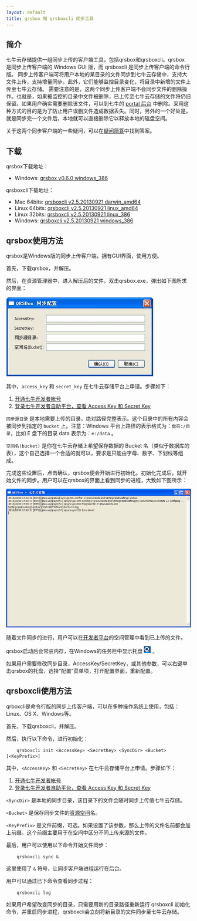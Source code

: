 ```yaml
---
layout: default
title: qrsbox 和 qrsboxcli 同步工具
---
```



## 简介

七牛云存储提供一组同步上传的客户端工具，包括qrsbox和qrsboxcli。qrsbox 是同步上传客户端的 Windows GUI 版，而 qrsboxcli 是同步上传客户端的命令行版。
同步上传客户端可将用户本地的某目录的文件同步到七牛云存储中，支持大文件上传，支持增量同步。此外，它们能够监控目录变化，将目录中新增的文件上传至七牛云存储。
需要注意的是，这两个同步上传客户端不会同步文件的删除操作。也就是，如果被监控的目录中文件被删除，已上传至七牛云存储的文件将仍旧保留。如果用户确实需要删除该文件，可以到七牛的 [portal 后台](https://portal.qiniu.com/) 中删除。采用这种方式的目的是为了防止用户误删文件造成数据丢失。同时，另外的一个好处是，就是同步完一个文件后，本地就可以直接删除它以释放本地的磁盘空间。

关于这两个同步客户端的一些疑问，可以在[疑问简答](http://kb.qiniu.com/537ps105)中找到答案。


## 下载

qrsbox下载地址：

  - Windows: [qrsbox v0.6.0 windows_386](http://open.qiniudn.com/qrsbox-v0.6.0.zip)

qrsboxcli下载地址：

  - Mac 64bits: [qrsboxcli v2.5.20130921 darwin_amd64](http://open.qiniudn.com/devtools/v2.5.20130921/darwin_amd64/qrsboxcli)
  - Linux 64bits: [qrsboxcli v2.5.20130921 linux_amd64](http://open.qiniudn.com/devtools/v2.5.20130921/linux_amd64/qrsboxcli)
  - Linux 32bits: [qrsboxcli v2.5.20130921 linux_386](http://open.qiniudn.com/devtools/v2.5.20130921/linux_386/qrsboxcli)
  - Windows: [qrsboxcli v2.5.20130921 windows_386](http://open.qiniudn.com/devtools/v2.5.20130921/windows_386/qrsboxcli.exe)


## qrsbox使用方法

qrsbox是Windows版的同步上传客户端，拥有GUI界面，使用方便。

首先，下载qrsbox，并解压。

然后，在资源管理器中，进入解压后的文件，双击qrsbox.exe，弹出如下图所求的界面：

<div class="imgwrap"><img src="img/qrsbox-demo.png" alt="qrsbox"/></div>

其中，`access_key` 和 `secret_key` 在七牛云存储平台上申请。步骤如下：

1. [开通七牛开发者帐号](https://portal.qiniu.com/signup)
1. [登录七牛开发者自助平台，查看 Access Key 和 Secret Key](https://portal.qiniu.com/setting/key)

`同步源目录` 是本地需要上传的目录，绝对路径完整表示。这个目录中的所有内容会被同步到指定的 `bucket` 上。注意：Windows 平台上路径的表示格式为：`盘符:/目录`，比如 E 盘下的目录 data 表示为：`e:/data` 。

`空间名(bucket)` 是你在七牛云存储上希望保存数据的 Bucket 名（类似于数据库的表），这个自己选择一个合适的就可以，要求是只能由字母、数字、下划线等组成。

完成这些设置后，点击确认，qrsbox便会开始进行初始化。初始化完成后，就开始文件的同步。用户可以在qrsbox的界面上看到同步的进程，大致如下图所示：

![查看同步进程](img/qrsbox-sync.png)

随着文件同步的进行，用户可以在[开发者平台](https://portal.qiniu.com/)的空间管理中看到已上传的文件。

qrsbox启动后会常驻内存，在Windows的任务栏中显示托盘 ![托盘](img/qrsbox-icon.png) 。

如果用户需要修改同步目录，AccessKey/SecretKey，或其他参数，可以右键单击qrsbox的托盘，选择“配置”菜单项，打开配置界面，重新配置。

## qrsboxcli使用方法

qrboxcli是命令行版的同步上传客户端，可以在多种操作系统上使用，包括：Linux、OS X、Windows等。

首先，下载qrsboxcli，并解压。

然后，执行以下命令，进行初始化：

```
    qrsboxcli init <AccessKey> <SecretKey> <SyncDir> <Bucket> [<KeyPrefix>]
```

其中，`<AccessKey>` 和 `<SecretKey>` 在七牛云存储平台上申请。步骤如下：

1. [开通七牛开发者帐号](https://portal.qiniu.com/signup)
1. [登录七牛开发者自助平台，查看 Access Key 和 Secret Key](https://portal.qiniu.com/setting/key)

`<SyncDir>` 是本地的同步目录，该目录下的文件会随时同步上传值七牛云存储。

`<Bucket>` 是保存同步文件的[资源空间](http://docs.qiniu.com/api/v6/terminology.html#Bucket)名。

`<KeyPrefix>` 是文件前缀，可选。如果设置了该参数，那么上传的文件名前都会加上前缀。这个前缀主要用于在空间中区分不同上传来源的文件。

最后，用户可以使用以下命令开始文件同步：

```
    qrsboxcli sync &
```

这里使用了 `&` 符号，让同步客户端进程运行在后台。

用户可以通过已下命令查看同步过程：

```
    qrsboxcli log
```

如果用户希望改变同步的目录，只需要用新的目录路径重新运行 qrsboxcli 初始化命令，并重启同步进程，qrsboxcli会立刻将新目录的文件同步至七牛云存储。
